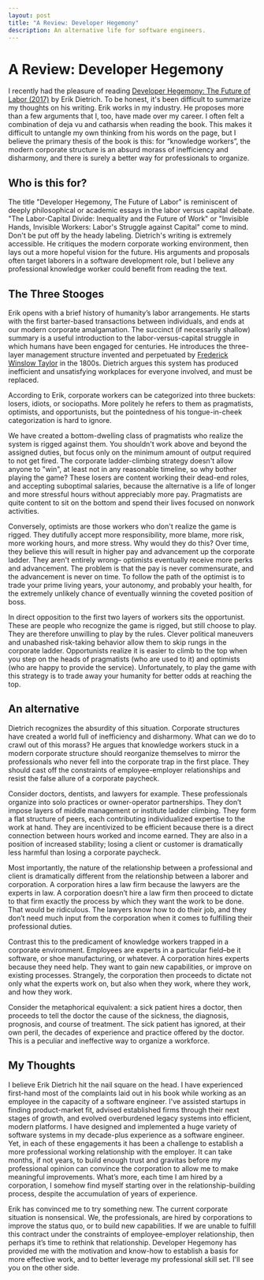```yaml
---
layout: post
title: "A Review: Developer Hegemony"
description: An alternative life for software engineers.
---
```


# A Review: Developer Hegemony

I recently had the pleasure of reading [Developer Hegemony: The Future of Labor (2017)](https://daedtech.com/book/) by Erik Dietrich. To be honest, it's been difficult to summarize my thoughts on his writing. Erik works in my industry. He proposes more than a few arguments that I, too, have made over my career. I often felt a combination of deja vu and catharsis when reading the book. This makes it difficult to untangle my own thinking from his words on the page, but I believe the primary thesis of the book is this: for “knowledge workers”, the modern corporate structure is an absurd morass of inefficiency and disharmony, and there is surely a better way for professionals to organize.

## Who is this for?

The title "Developer Hegemony, The Future of Labor" is reminiscent of deeply philosophical or academic essays in the labor versus capital debate. "The Labor-Capital Divide: Inequality and the Future of Work" or "Invisible Hands, Invisible Workers: Labor's Struggle against Capital" come to mind. Don't be put off by the heady labeling. Dietrich's writing is extremely accessible. He critiques the modern corporate working environment, then lays out a more hopeful vision for the future. His arguments and proposals often target laborers in a software development role, but I believe any professional knowledge worker could benefit from reading the text.

## The Three Stooges

Erik opens with a brief history of humanity’s labor arrangements. He starts with the first barter-based transactions between individuals, and ends at our modern corporate amalgamation. The succinct (if necessarily shallow) summary is a useful introduction to the labor-versus-capital struggle in which humans have been engaged for centuries. He introduces the three-layer management structure invented and perpetuated by [Frederick Winslow Taylor](https://en.wikipedia.org/wiki/Frederick_Winslow_Taylor) in the 1800s. Dietrich argues this system has produced inefficient and unsatisfying workplaces for everyone involved, and must be replaced.

According to Erik, corporate workers can be categorized into three buckets: losers, idiots, or sociopaths. More politely he refers to them as pragmatists, optimists, and opportunists, but the pointedness of his tongue-in-cheek categorization is hard to ignore.

We have created a bottom-dwelling class of pragmatists who realize the system is rigged against them. You shouldn't work above and beyond the assigned duties, but focus only on the minimum amount of output required to not get fired. The corporate ladder-climbing strategy doesn't allow anyone to "win", at least not in any reasonable timeline, so why bother playing the game? These losers are content working their dead-end roles, and accepting suboptimal salaries, because the alternative is a life of longer and more stressful hours without appreciably more pay. Pragmatists are quite content to sit on the bottom and spend their lives focused on nonwork activities.

Conversely, optimists are those workers who don't realize the game is rigged. They dutifully accept more responsibility, more blame, more risk, more working hours, and more stress. Why would they do this? Over time, they believe this will result in higher pay and advancement up the corporate ladder. They aren't entirely wrong– optimists eventually receive more perks and advancement. The problem is that the pay is never commensurate, and the advancement is never on time. To follow the path of the optimist is to trade your prime living years, your autonomy, and probably your health, for the extremely unlikely chance of eventually winning the coveted position of boss.

In direct opposition to the first two layers of workers sits the opportunist. These are people who recognize the game is rigged, but still choose to play. They are therefore unwilling to play by the rules. Clever political maneuvers and unabashed risk-taking behavior allow them to skip rungs in the corporate ladder. Opportunists realize it is easier to climb to the top when you step on the heads of pragmatists (who are used to it) and optimists (who are happy to provide the service). Unfortunately, to play the game with this strategy is to trade away your humanity for better odds at reaching the top.

## An alternative

Dietrich recognizes the absurdity of this situation. Corporate structures have created a world full of inefficiency and disharmony. What can we do to crawl out of this morass? He argues that knowledge workers stuck in a modern corporate structure should reorganize themselves to mirror the professionals who never fell into the corporate trap in the first place. They should cast off the constraints of employee-employer relationships and resist the false allure of a corporate paycheck.

Consider doctors, dentists, and lawyers for example. These professionals organize into solo practices or owner-operator partnerships. They don’t impose layers of middle management or institute ladder climbing. They form a flat structure of peers, each contributing individualized expertise to the work at hand. They are incentivized to be efficient because there is a direct connection between hours worked and income earned. They are also in a position of increased stability; losing a client or customer is dramatically less harmful than losing a corporate paycheck.

Most importantly, the nature of the relationship between a professional and client is dramatically different from the relationship between a laborer and corporation. A corporation hires a law firm because the lawyers are the experts in law. A corporation doesn’t hire a law firm then proceed to dictate to that firm exactly the process by which they want the work to be done. That would be ridiculous. The lawyers know how to do their job, and they don’t need much input from the corporation when it comes to fulfilling their professional duties.

Contrast this to the predicament of knowledge workers trapped in a corporate environment. Employees are experts in a particular field–be it software, or shoe manufacturing, or whatever. A corporation hires experts because they need help. They want to gain new capabilities, or improve on existing processes. Strangely, the corporation then proceeds to dictate not only what the experts work on, but also when they work, where they work, and how they work.

Consider the metaphorical equivalent: a sick patient hires a doctor, then proceeds to tell the doctor the cause of the sickness, the diagnosis, prognosis, and course of treatment. The sick patient has ignored, at their own peril, the decades of experience and practice offered by the doctor. This is a peculiar and ineffective way to organize a workforce.

## My Thoughts

I believe Erik Dietrich hit the nail square on the head. I have experienced first-hand most of the complaints laid out in his book while working as an employee in the capacity of a software engineer. I've assisted startups in finding product-market fit, advised established firms through their next stages of growth, and evolved overburdened legacy systems into efficient, modern platforms. I have designed and implemented a huge variety of software systems in my decade-plus experience as a software engineer. Yet, in each of these engagements it has been a challenge to establish a more professional working relationship with the employer. It can take months, if not years, to build enough trust and gravitas before my professional opinion can convince the corporation to allow me to make meaningful improvements. What’s more, each time I am hired by a corporation, I somehow find myself starting over in the relationship-building process, despite the accumulation of years of experience.

Erik has convinced me to try something new. The current corporate situation is nonsensical. We, the professionals, are hired by corporations to improve the status quo, or to build new capabilities. If we are unable to fulfill this contract under the constraints of employee-employer relationship, then perhaps it’s time to rethink that relationship. Developer Hegemony has provided me with the motivation and know-how to establish a basis for more effective work, and to better leverage my professional skill set. I'll see you on the other side.
